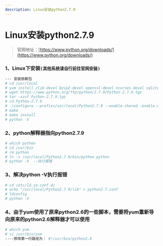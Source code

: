 ```yaml
---
description: Linux安装python2.7.9
---
```


# Linux安装python2.7.9

> 官网地址：[https://www.python.org/downloads/](https://www.python.org/downloads/)

### 1、Linux下安装`(其他系统请自行前往官网安装)`
```bash
--- 安装依赖包
# cd /usr/local
# yum install zlib-devel bzip2-devel openssl-devel ncurses-devel sqlite-devel readline-devel tk-devel gcc make -y
# wget https://www.python.org/ftp/python/2.7.9/Python-2.7.9.tgz
# tar -xzvf Python-2.7.9.tgz
# cd Python-2.7.9
# ./configure --prefix=/usr/local/Python2.7.9 --enable-shared -enable-unicode=ucs4
# make
# make install
# python -V
```
### 2、python解释器指向python2.7.9
```bash
# which python
# cd /usr/bin
# rm python
# ln -s /usr/local/Python2.7.9/bin/python python
# python -V  --执行报错
```
### 3、解决python -V执行报错
```bash
# cd /etc/ld.so.conf.d/
# echo "/usr/local/Python2.7.9/lib" > python2.7.conf
# ldconfig
# python -V
```
### 4、由于yum使用了原来python2.6的一些脚本，需要将yum重新导向原来的python2.6解释器才可以使用
```bash
# which yum
# vi /usr/bin/yum
----修改第一行路径为： #!/usr/bin/python2.6
```
